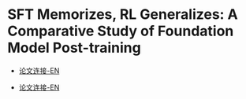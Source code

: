 # SFT Memorizes, RL Generalizes: A Comparative Study of Foundation Model Post-training

- [论文连接-EN](https://arxiv.org/pdf/2501.17161)

- [论文连接-EN](https://yiyibooks.cn/arxiv/2501.17161v1/index.html)
